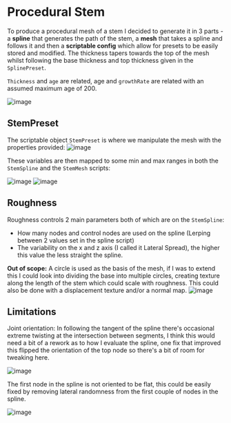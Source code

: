 # Procedural Stem
To produce a procedural mesh of a stem I decided to generate it in 3 parts - a **spline** that generates the path of the stem, a **mesh** that takes a spline and follows it and then a **scriptable config** which allow for presets to be easily stored and modified. The thickness tapers towards the top of the mesh whilst following the base thickness and top thickness given in the `SplinePreset`.

`Thickness` and `age` are related, age and `growthRate` are related with an assumed maximum age of 200.

![image](https://github.com/user-attachments/assets/1da47da8-a54b-4825-a2a6-99886c024ea3)

## StemPreset

The scriptable object `StemPreset` is where we manipulate the mesh with the properties provided:
![image](https://github.com/user-attachments/assets/a4ad9c63-8913-459b-888f-34b95741d20e)

These variables are then mapped to some min and max ranges in both the `StemSpline` and the `StemMesh` scripts:

![image](https://github.com/user-attachments/assets/1a3c440c-f925-42d6-9d8e-c913af4f8b01)
![image](https://github.com/user-attachments/assets/bb75b5af-e0d9-473d-b7f6-0f23341d2480)

## Roughness
Roughness controls 2 main parameters both of which are on the `StemSpline`:
 - How many nodes and control nodes are used on the spline (Lerping between 2 values set in the spline script)
 - The variability on the x and z axis (I called it Lateral Spread), the higher this value the less straight the spline.

**Out of scope:**
A circle is used as the basis of the mesh, if I was to extend this I could look into dividing the base into multiple circles, creating texture along the length of the stem which could scale with roughness.
This could also be done with a displacement texture and/or a normal map.
![image](https://github.com/user-attachments/assets/0373c091-5a7c-418c-9b0e-c628c57c6774)

## Limitations
Joint orientation:
In following the tangent of the spline there's occasional extreme twisting at the intersection between segments, I think this would need a bit of a rework as to how I evaluate the spline, one fix that improved this flipped the orientation of the top node so there's a bit of room for tweaking here.

![image](https://github.com/user-attachments/assets/fa339d2f-7ea4-48c5-ada6-c0a82ec6d8b0)

The first node in the spline is not oriented to be flat, this could be easily fixed by removing lateral randomness from the first couple of nodes in the spline.

![image](https://github.com/user-attachments/assets/c0d7a76f-7032-45ff-95c3-5e8a1cdfb162)






